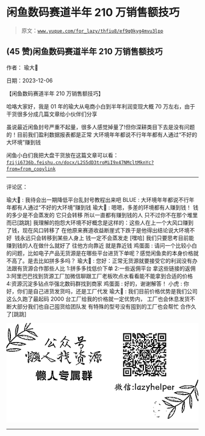 # 闲鱼数码赛道半年 210 万销售额技巧

> 原文：[`www.yuque.com/for_lazy/thfiu8/ef9q0kyg4mvu3lpp`](https://www.yuque.com/for_lazy/thfiu8/ef9q0kyg4mvu3lpp)

## (45 赞)闲鱼数码赛道半年 210 万销售额技巧

作者： 瑜大💫

日期：2023-12-06

【闲鱼数码赛道半年 210 万销售额技巧】

哈咯大家好，我是 01 年的瑜大从电商小白到半年利润变现大概 70 万左右，由于干货很多分成几篇文章给小伙伴们分享

虽说最近闲鱼封号严重不起量，很多人感觉掉量了!但你深耕类目下去是没有问题的！目前我们盈利数据报表都是正常 大环境年年都说不行年年都有人通过“不好的大环境”赚到钱

闲鱼小白们我把大盘干货放在这篇文章可以看：[`fziji6736b.feishu.cn/docx/L2S5dD3troMiI9x47NMcltMknYc?from=from_copylink`](https://fziji6736b.feishu.cn/docx/L2S5dD3troMiI9x47NMcltMknYc?from=from_copylink)

* * *

评论区：

瑜大💫 : 我待会出一期降低平台乱封号教程出来吧
BLUE : 大环境年年都说不行年年都有人通过“不好的大环境”赚到钱
瑜大💫 : 嗯嗯，多差的环境都有人赚到钱！ 钱的多少是不会蒸发的 它只会转移 所以一直都有赚到钱的人 只不过你不在那个堆里而已[跳跳] 我理解的抱怨大环境不好概念是这样的：这些人在上一个大风口赚到了钱，现在风口转移了 在他原来赛道收益断崖式下跌于是他得出结论说大环境不好  钱永远只会转移到某些人身上 钱一定不会蒸发走 [嘿哈] 我们只要思考目前能赚到钱的人在做什么就好了 往他方向靠近 就是靠近钱
鸡蛋面 : 请问一个比较小白的问题，比如电子产品无货源是在哪些平台进货下单呢？感觉闲鱼卖的本身价格就不高了。是去比如拼多多吗？
瑜大💫 : 您好：正常无货源就要接受它的利润没有办法跟有货源合作那些人比 1:拼多多找低价下单 2:一些返佣平台 拿这些链接的返佣 3:阿里巴巴找到货源工厂加微信聊跟工厂老板吹点水看看能不能拿到合适的价格 4:资源沉淀多钻点华强北数码群找到商家
鸡蛋面 : 好的，谢谢解答！
小虎 : 你好，你们是自己进货发货吗，还是工厂代发
瑜大💫 : 我们目前价格优势是我们公司这么久跑了最起码 2000 台工厂给我的价格就一定优势内， 工厂也会休息发货不断大部分我们也自己囤货给团队发 有特殊的型号没有囤到的工厂也会帮忙 合作久了[跳跳]

![](img/1c37d505930596d12a88ab23e11aa07a.png)

* * *